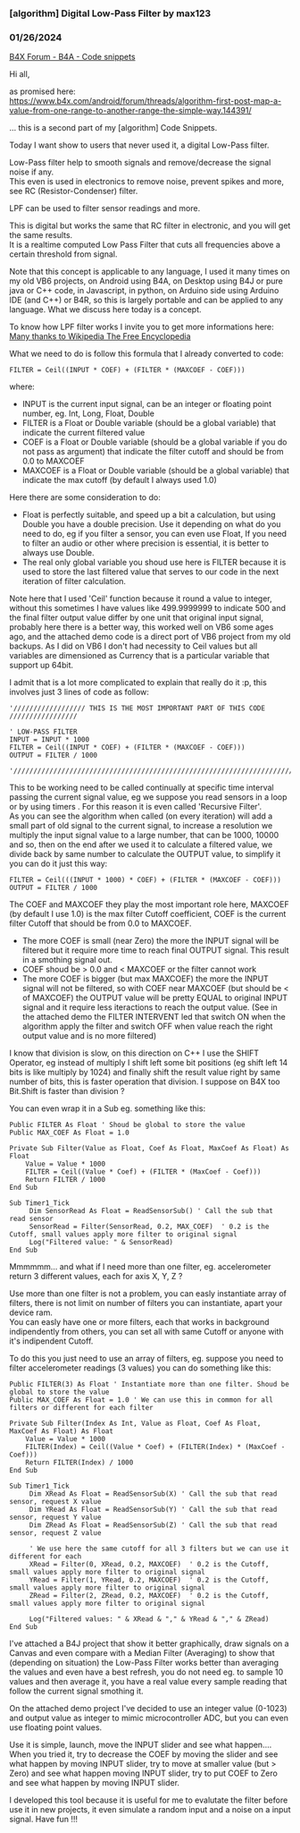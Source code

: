 ### [algorithm] Digital Low-Pass Filter by max123
### 01/26/2024
[B4X Forum - B4A - Code snippets](https://www.b4x.com/android/forum/threads/144946/)

Hi all,  
  
as promised here:  
[<https://www.b4x.com/android/forum/threads/algorithm-first-post-map-a-value-from-one-range-to-another-range-the-simple-way.144391/>](https://www.b4x.com/android/forum/threads/algorithm-first-post-map-a-value-from-one-range-to-another-range-the-simple-way.144391/)  
  
… this is a second part of my [algorithm] Code Snippets.  
  
Today I want show to users that never used it, a digital Low-Pass filter.  
  
Low-Pass filter help to smooth signals and remove/decrease the signal noise if any.  
This even is used in electronics to remove noise, prevent spikes and more, see RC (Resistor-Condenser) filter.  
  
LPF can be used to filter sensor readings and more.  
  
This is digital but works the same that RC filter in electronic, and you will get the same results.  
It is a realtime computed Low Pass Filter that cuts all frequencies above a certain threshold from signal.  
  
Note that this concept is applicable to any language, I used it many times on my old VB6 projects, on Android using B4A, on Desktop using B4J or pure java or C++ code, in Javascript, in python, on Arduino side using Arduino IDE (and C++) or B4R, so this is largely portable and can be applied to any language. What we discuss here today is a concept.  
  
To know how LPF filter works I invite you to get more informations here:  
[Many thanks to Wikipedia The Free Encyclopedia](https://en.wikipedia.org/wiki/Low-pass_filter)  
  
What we need to do is follow this formula that I already converted to code:  

```B4X
FILTER = Ceil((INPUT * COEF) + (FILTER * (MAXCOEF - COEF)))
```

  
where:  
- INPUT is the current input signal, can be an integer or floating point number, eg. Int, Long, Float, Double  
- FILTER is a Float or Double variable (should be a global variable) that indicate the current filtered value  
- COEF is a Float or Double variable (should be a global variable if you do not pass as argument) that indicate the filter cutoff and should be from 0.0 to MAXCOEF  
- MAXCOEF is a Float or Double variable (should be a global variable) that indicate the max cutoff (by default I always used 1.0)  
  
Here there are some consideration to do:  
- Float is perfectly suitable, and speed up a bit a calculation, but using Double you have a double precision. Use it depending on what do you need to do, eg if you filter a sensor, you can even use Float, If you need to filter an audio or other where precision is essential, it is better to always use Double.  
- The real only global variable you shoud use here is FILTER because it is used to store the last filtered value that serves to our code in the next iteration of filter calculation.  
  
Note here that I used 'Ceil' function because it round a value to integer, without this sometimes I have values like 499.9999999 to indicate 500 and the final filter output value differ by one unit that original input signal, probably here there is a better way, this worked well on VB6 some ages ago, and the attached demo code is a direct port of VB6 project from my old backups. As I did on VB6 I don't had necessity to Ceil values but all variables are dimensioned as Currency that is a particular variable that support up 64bit.  
  
I admit that is a lot more complicated to explain that really do it :p, this involves just 3 lines of code as follow:  

```B4X
'////////////////// THIS IS THE MOST IMPORTANT PART OF THIS CODE /////////////////  
  
' LOW-PASS FILTER  
INPUT = INPUT * 1000  
FILTER = Ceil((INPUT * COEF) + (FILTER * (MAXCOEF - COEF)))  
OUTPUT = FILTER / 1000  
  
'/////////////////////////////////////////////////////////////////////////////////
```

  
  
This to be working need to be called continually at specific time interval passing the current signal value, eg we suppose you read sensors in a loop or by using timers . For this reason it is even called 'Recursive Filter'.  
As you can see the algorithm when called (on every iteration) will add a small part of old signal to the current signal, to increase a resolution we multiply the input signal value to a large number, that can be 1000, 10000 and so, then on the end after we used it to calculate a filtered value, we divide back by same number to calculate the OUTPUT value, to simplify it you can do it just this way:  

```B4X
FILTER = Ceil(((INPUT * 1000) * COEF) + (FILTER * (MAXCOEF - COEF)))  
OUTPUT = FILTER / 1000
```

  
The COEF and MAXCOEF they play the most important role here, MAXCOEF (by default I use 1.0) is the max filter Cutoff coefficient, COEF is the current filter Cutoff that should be from 0.0 to MAXCOEF.  
- The more COEF is small (near Zero) the more the INPUT signal will be filtered but it require more time to reach final OUTPUT signal. This result in a smothing signal out.  
- COEF shoud be > 0.0 and < MAXCOEF or the filter cannot work  
- The more COEF is bigger (but max MAXCOEF) the more the INPUT signal will not be filtered, so with COEF near MAXCOEF (but should be < of MAXCOEF) the OUTPUT value will be pretty EQUAL to original INPUT signal and it require less iteractions to reach the output value. (See in the attached demo the FILTER INTERVENT led that switch ON when the algorithm apply the filter and switch OFF when value reach the right output value and is no more filtered)  
  
I know that division is slow, on this direction on C++ I use the SHIFT Operator, eg instead of multiply I shift left some bit positions (eg shift left 14 bits is like multiply by 1024) and finally shift the result value right by same number of bits, this is faster operation that division. I suppose on B4X too Bit.Shift is faster than division ?  
  
You can even wrap it in a Sub eg. something like this:  

```B4X
Public FILTER As Float ' Shoud be global to store the value  
Public MAX_COEF As Float = 1.0  
  
Private Sub Filter(Value as Float, Coef As Float, MaxCoef As Float) As Float  
    Value = Value * 1000  
    FILTER = Ceil((Value * Coef) + (FILTER * (MaxCoef - Coef)))  
    Return FILTER / 1000  
End Sub  
  
Sub Timer1_Tick  
     Dim SensorRead As Float = ReadSensorSub() ' Call the sub that read sensor  
     SensorRead = Filter(SensorRead, 0.2, MAX_COEF)  ' 0.2 is the Cutoff, small values apply more filter to original signal  
     Log("Filtered value: " & SensorRead)  
End Sub
```

  
  
Mmmmmm… and what if I need more than one filter, eg. accelerometer return 3 different values, each for axis X, Y, Z ?  
  
Use more than one filter is not a problem, you can easly instantiate array of filters, there is not limit on number of filters you can instantiate, apart your device ram.  
You can easly have one or more filters, each that works in background indipendently from others, you can set all with same Cutoff or anyone with it's indipendent Cutoff.  
  
To do this you just need to use an array of filters, eg. suppose you need to filter accelerometer readings (3 values) you can do something like this:  

```B4X
Public FILTER(3) As Float ' Instantiate more than one filter. Shoud be global to store the value  
Public MAX_COEF As Float = 1.0 ' We can use this in common for all filters or different for each filter  
  
Private Sub Filter(Index As Int, Value as Float, Coef As Float, MaxCoef As Float) As Float  
    Value = Value * 1000  
    FILTER(Index) = Ceil((Value * Coef) + (FILTER(Index) * (MaxCoef - Coef)))  
    Return FILTER(Index) / 1000  
End Sub  
  
Sub Timer1_Tick  
     Dim XRead As Float = ReadSensorSub(X) ' Call the sub that read sensor, request X value  
     Dim YRead As Float = ReadSensorSub(Y) ' Call the sub that read sensor, request Y value  
     Dim ZRead As Float = ReadSensorSub(Z) ' Call the sub that read sensor, request Z value  
   
     ' We use here the same cutoff for all 3 filters but we can use it different for each  
     XRead = Filter(0, XRead, 0.2, MAXCOEF)  ' 0.2 is the Cutoff, small values apply more filter to original signal  
     YRead = Filter(1, YRead, 0.2, MAXCOEF)  ' 0.2 is the Cutoff, small values apply more filter to original signal  
     ZRead = Filter(2, ZRead, 0.2, MAXCOEF)  ' 0.2 is the Cutoff, small values apply more filter to original signal  
   
     Log("Filtered values: " & XRead & "," & YRead & "," & ZRead)  
End Sub
```

  
  
I've attached a B4J project that show it better graphically, draw signals on a Canvas and even compare with a Median Filter (Averaging) to show that (depending on situation) the Low-Pass Filter works better than averaging the values and even have a best refresh, you do not need eg. to sample 10 values and then average it, you have a real value every sample reading that follow the current signal smothing it.  
  
On the attached demo project I've decided to use an integer value (0-1023) and output value as integer to mimic microcontroller ADC, but you can even use floating point values.  
  
Use it is simple, launch, move the INPUT slider and see what happen….  
When you tried it, try to decrease the COEF by moving the slider and see what happen by moving INPUT slider, try to move at smaller value (but > Zero) and see what happen moving INPUT slider, try to put COEF to Zero and see what happen by moving INPUT slider.  
  
I developed this tool because it is useful for me to evalutate the filter before use it in new projects, it even simulate a random input and a noise on a input signal. Have fun !!!